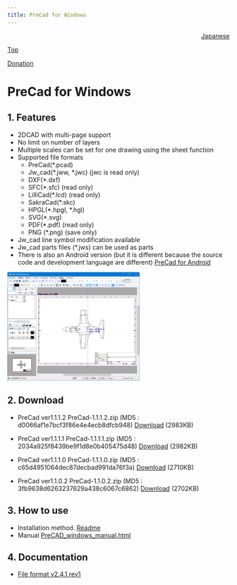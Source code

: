 ```yaml
---
title: PreCad for Windows
---
```


<div style="text-align: right"><a href=index.html>Japanese</a></div>

[Top](https://junkbulk.com)

[Donation](donate_en.html)

# PreCad for Windows

## 1. Features
- 2DCAD with multi-page support
- No limit on number of layers
- Multiple scales can be set for one drawing using the sheet function
- Supported file formats
   - PreCad(*.pcad)
   - Jw_cad(*.jww, *.jwc) (jwc is read only)
   - DXF(*.dxf)
   - SFC(*.sfc) (read only)
   - LilliCad(*.lcd) (read only)
   - SakraCad(*.skc)
   - HPGL(*.hpgl, *.hgl)
   - SVG(*.svg)
   - PDF(*.pdf) (read only)
   - PNG (*.png) (save only)
- Jw_cad line symbol modification available
- Jw_cad parts files (*.jws) can be used as parts
- There is also an Android version (but it is different because the source code and development language are different)
[PreCad for Android](https://play.google.com/store/apps/details?id=com.junkbulk.precad)

<a href="images/image001.png">
<img src="images/image001.png" href="images/image001.png" alt="sample image" width="300px">
</a>

## 2. Download

- PreCad ver1.1.1.2
PreCad-1.1.1.2.zip (MD5 : d0066af1e7bcf3f86e4e4ecb8dfcb948)
[Download](download/PreCad-1.1.1.2.zip)  (2983KB)

- PreCad ver1.1.1.1
PreCad-1.1.1.1.zip (MD5 : 2034a925f8439be9f1d8e0b405475d48)
[Download](download/PreCad-1.1.1.1.zip)  (2982KB)

- PreCad ver1.1.1.0
PreCad-1.1.1.0.zip (MD5 : c65d4951064dec87decbad991da76f3a)
[Download](download/PreCad-1.1.1.0.zip)  (2710KB)

- PreCad ver1.1.0.2
PreCad-1.1.0.2.zip (MD5 : 3fb9638d6263237629a438c6067c6862)
[Download](download/PreCad-1.1.0.2.zip)  (2702KB)

  
## 3. How to use
- Installation method.
[Readme](readme_en.html)
- Manual
[PreCAD_windows_manual.html](manual/en/PreCAD_windows_manual.html)


## 4. Documentation
- [File format v2.4.1 rev1](download/PreCadFormat_v2_4_1_rev1.html)
